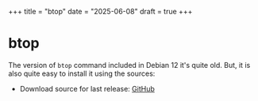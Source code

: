 +++
title = "btop"
date = "2025-06-08"
draft = true
+++

# btop

The version of `btop` command included in Debian 12 it's quite old. But, it is also
quite easy to install it using the sources:

- Download source for last release: [GitHub](https://github.com/aristocratos/btop/releases)
